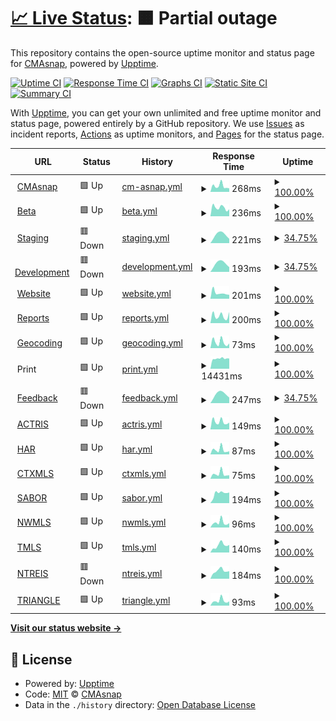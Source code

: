 # [📈 Live Status](https://status.cmasnap.com): <!--live status--> **🟧 Partial outage**

This repository contains the open-source uptime monitor and status page for [CMAsnap](https://cmasnap.com), powered by [Upptime](https://github.com/upptime/upptime).

[![Uptime CI](https://github.com/CMAsnap/status/workflows/Uptime%20CI/badge.svg)](https://github.com/CMAsnap/status/actions?query=workflow%3A%22Uptime+CI%22)
[![Response Time CI](https://github.com/CMAsnap/status/workflows/Response%20Time%20CI/badge.svg)](https://github.com/CMAsnap/status/actions?query=workflow%3A%22Response+Time+CI%22)
[![Graphs CI](https://github.com/CMAsnap/status/workflows/Graphs%20CI/badge.svg)](https://github.com/CMAsnap/status/actions?query=workflow%3A%22Graphs+CI%22)
[![Static Site CI](https://github.com/CMAsnap/status/workflows/Static%20Site%20CI/badge.svg)](https://github.com/CMAsnap/status/actions?query=workflow%3A%22Static+Site+CI%22)
[![Summary CI](https://github.com/CMAsnap/status/workflows/Summary%20CI/badge.svg)](https://github.com/CMAsnap/status/actions?query=workflow%3A%22Summary+CI%22)

With [Upptime](https://upptime.js.org), you can get your own unlimited and free uptime monitor and status page, powered entirely by a GitHub repository. We use [Issues](https://github.com/CMAsnap/status/issues) as incident reports, [Actions](https://github.com/CMAsnap/status/actions) as uptime monitors, and [Pages](https://status.cmasnap.com) for the status page.

<!--start: status pages-->
<!-- This summary is generated by Upptime (https://github.com/upptime/upptime) -->
<!-- Do not edit this manually, your changes will be overwritten -->
<!-- prettier-ignore -->
| URL | Status | History | Response Time | Uptime |
| --- | ------ | ------- | ------------- | ------ |
| <img alt="" src="https://app.cmasnap.com/static/media/favicon/apple-icon-180.png" height="13"> [CMAsnap](https://app.cmasnap.com/api/ping/) | 🟩 Up | [cm-asnap.yml](https://github.com/CMAsnap/status/commits/HEAD/history/cm-asnap.yml) | <details><summary><img alt="Response time graph" src="./graphs/cm-asnap/response-time-week.png" height="20"> 268ms</summary><br><a href="https://status.cmasnap.com/history/cm-asnap"><img alt="Response time 210" src="https://img.shields.io/endpoint?url=https%3A%2F%2Fraw.githubusercontent.com%2FCMAsnap%2Fstatus%2FHEAD%2Fapi%2Fcm-asnap%2Fresponse-time.json"></a><br><a href="https://status.cmasnap.com/history/cm-asnap"><img alt="24-hour response time 164" src="https://img.shields.io/endpoint?url=https%3A%2F%2Fraw.githubusercontent.com%2FCMAsnap%2Fstatus%2FHEAD%2Fapi%2Fcm-asnap%2Fresponse-time-day.json"></a><br><a href="https://status.cmasnap.com/history/cm-asnap"><img alt="7-day response time 268" src="https://img.shields.io/endpoint?url=https%3A%2F%2Fraw.githubusercontent.com%2FCMAsnap%2Fstatus%2FHEAD%2Fapi%2Fcm-asnap%2Fresponse-time-week.json"></a><br><a href="https://status.cmasnap.com/history/cm-asnap"><img alt="30-day response time 209" src="https://img.shields.io/endpoint?url=https%3A%2F%2Fraw.githubusercontent.com%2FCMAsnap%2Fstatus%2FHEAD%2Fapi%2Fcm-asnap%2Fresponse-time-month.json"></a><br><a href="https://status.cmasnap.com/history/cm-asnap"><img alt="1-year response time 215" src="https://img.shields.io/endpoint?url=https%3A%2F%2Fraw.githubusercontent.com%2FCMAsnap%2Fstatus%2FHEAD%2Fapi%2Fcm-asnap%2Fresponse-time-year.json"></a></details> | <details><summary><a href="https://status.cmasnap.com/history/cm-asnap">100.00%</a></summary><a href="https://status.cmasnap.com/history/cm-asnap"><img alt="All-time uptime 100.00%" src="https://img.shields.io/endpoint?url=https%3A%2F%2Fraw.githubusercontent.com%2FCMAsnap%2Fstatus%2FHEAD%2Fapi%2Fcm-asnap%2Fuptime.json"></a><br><a href="https://status.cmasnap.com/history/cm-asnap"><img alt="24-hour uptime 100.00%" src="https://img.shields.io/endpoint?url=https%3A%2F%2Fraw.githubusercontent.com%2FCMAsnap%2Fstatus%2FHEAD%2Fapi%2Fcm-asnap%2Fuptime-day.json"></a><br><a href="https://status.cmasnap.com/history/cm-asnap"><img alt="7-day uptime 100.00%" src="https://img.shields.io/endpoint?url=https%3A%2F%2Fraw.githubusercontent.com%2FCMAsnap%2Fstatus%2FHEAD%2Fapi%2Fcm-asnap%2Fuptime-week.json"></a><br><a href="https://status.cmasnap.com/history/cm-asnap"><img alt="30-day uptime 100.00%" src="https://img.shields.io/endpoint?url=https%3A%2F%2Fraw.githubusercontent.com%2FCMAsnap%2Fstatus%2FHEAD%2Fapi%2Fcm-asnap%2Fuptime-month.json"></a><br><a href="https://status.cmasnap.com/history/cm-asnap"><img alt="1-year uptime 100.00%" src="https://img.shields.io/endpoint?url=https%3A%2F%2Fraw.githubusercontent.com%2FCMAsnap%2Fstatus%2FHEAD%2Fapi%2Fcm-asnap%2Fuptime-year.json"></a></details>
| <img alt="" src="https://beta.cmasnap.com/static/media/favicon/apple-icon-180.png" height="13"> [Beta](https://beta.cmasnap.com/api/ping/) | 🟩 Up | [beta.yml](https://github.com/CMAsnap/status/commits/HEAD/history/beta.yml) | <details><summary><img alt="Response time graph" src="./graphs/beta/response-time-week.png" height="20"> 236ms</summary><br><a href="https://status.cmasnap.com/history/beta"><img alt="Response time 171" src="https://img.shields.io/endpoint?url=https%3A%2F%2Fraw.githubusercontent.com%2FCMAsnap%2Fstatus%2FHEAD%2Fapi%2Fbeta%2Fresponse-time.json"></a><br><a href="https://status.cmasnap.com/history/beta"><img alt="24-hour response time 192" src="https://img.shields.io/endpoint?url=https%3A%2F%2Fraw.githubusercontent.com%2FCMAsnap%2Fstatus%2FHEAD%2Fapi%2Fbeta%2Fresponse-time-day.json"></a><br><a href="https://status.cmasnap.com/history/beta"><img alt="7-day response time 236" src="https://img.shields.io/endpoint?url=https%3A%2F%2Fraw.githubusercontent.com%2FCMAsnap%2Fstatus%2FHEAD%2Fapi%2Fbeta%2Fresponse-time-week.json"></a><br><a href="https://status.cmasnap.com/history/beta"><img alt="30-day response time 206" src="https://img.shields.io/endpoint?url=https%3A%2F%2Fraw.githubusercontent.com%2FCMAsnap%2Fstatus%2FHEAD%2Fapi%2Fbeta%2Fresponse-time-month.json"></a><br><a href="https://status.cmasnap.com/history/beta"><img alt="1-year response time 175" src="https://img.shields.io/endpoint?url=https%3A%2F%2Fraw.githubusercontent.com%2FCMAsnap%2Fstatus%2FHEAD%2Fapi%2Fbeta%2Fresponse-time-year.json"></a></details> | <details><summary><a href="https://status.cmasnap.com/history/beta">100.00%</a></summary><a href="https://status.cmasnap.com/history/beta"><img alt="All-time uptime 100.00%" src="https://img.shields.io/endpoint?url=https%3A%2F%2Fraw.githubusercontent.com%2FCMAsnap%2Fstatus%2FHEAD%2Fapi%2Fbeta%2Fuptime.json"></a><br><a href="https://status.cmasnap.com/history/beta"><img alt="24-hour uptime 100.00%" src="https://img.shields.io/endpoint?url=https%3A%2F%2Fraw.githubusercontent.com%2FCMAsnap%2Fstatus%2FHEAD%2Fapi%2Fbeta%2Fuptime-day.json"></a><br><a href="https://status.cmasnap.com/history/beta"><img alt="7-day uptime 100.00%" src="https://img.shields.io/endpoint?url=https%3A%2F%2Fraw.githubusercontent.com%2FCMAsnap%2Fstatus%2FHEAD%2Fapi%2Fbeta%2Fuptime-week.json"></a><br><a href="https://status.cmasnap.com/history/beta"><img alt="30-day uptime 99.96%" src="https://img.shields.io/endpoint?url=https%3A%2F%2Fraw.githubusercontent.com%2FCMAsnap%2Fstatus%2FHEAD%2Fapi%2Fbeta%2Fuptime-month.json"></a><br><a href="https://status.cmasnap.com/history/beta"><img alt="1-year uptime 100.00%" src="https://img.shields.io/endpoint?url=https%3A%2F%2Fraw.githubusercontent.com%2FCMAsnap%2Fstatus%2FHEAD%2Fapi%2Fbeta%2Fuptime-year.json"></a></details>
| <img alt="" src="https://staging.cmasnap.com/static/media/favicon/apple-icon-180.png" height="13"> [Staging](https://staging.cmasnap.com/api/ping/) | 🟥 Down | [staging.yml](https://github.com/CMAsnap/status/commits/HEAD/history/staging.yml) | <details><summary><img alt="Response time graph" src="./graphs/staging/response-time-week.png" height="20"> 221ms</summary><br><a href="https://status.cmasnap.com/history/staging"><img alt="Response time 174" src="https://img.shields.io/endpoint?url=https%3A%2F%2Fraw.githubusercontent.com%2FCMAsnap%2Fstatus%2FHEAD%2Fapi%2Fstaging%2Fresponse-time.json"></a><br><a href="https://status.cmasnap.com/history/staging"><img alt="24-hour response time 0" src="https://img.shields.io/endpoint?url=https%3A%2F%2Fraw.githubusercontent.com%2FCMAsnap%2Fstatus%2FHEAD%2Fapi%2Fstaging%2Fresponse-time-day.json"></a><br><a href="https://status.cmasnap.com/history/staging"><img alt="7-day response time 221" src="https://img.shields.io/endpoint?url=https%3A%2F%2Fraw.githubusercontent.com%2FCMAsnap%2Fstatus%2FHEAD%2Fapi%2Fstaging%2Fresponse-time-week.json"></a><br><a href="https://status.cmasnap.com/history/staging"><img alt="30-day response time 188" src="https://img.shields.io/endpoint?url=https%3A%2F%2Fraw.githubusercontent.com%2FCMAsnap%2Fstatus%2FHEAD%2Fapi%2Fstaging%2Fresponse-time-month.json"></a><br><a href="https://status.cmasnap.com/history/staging"><img alt="1-year response time 182" src="https://img.shields.io/endpoint?url=https%3A%2F%2Fraw.githubusercontent.com%2FCMAsnap%2Fstatus%2FHEAD%2Fapi%2Fstaging%2Fresponse-time-year.json"></a></details> | <details><summary><a href="https://status.cmasnap.com/history/staging">34.75%</a></summary><a href="https://status.cmasnap.com/history/staging"><img alt="All-time uptime 99.52%" src="https://img.shields.io/endpoint?url=https%3A%2F%2Fraw.githubusercontent.com%2FCMAsnap%2Fstatus%2FHEAD%2Fapi%2Fstaging%2Fuptime.json"></a><br><a href="https://status.cmasnap.com/history/staging"><img alt="24-hour uptime 0.00%" src="https://img.shields.io/endpoint?url=https%3A%2F%2Fraw.githubusercontent.com%2FCMAsnap%2Fstatus%2FHEAD%2Fapi%2Fstaging%2Fuptime-day.json"></a><br><a href="https://status.cmasnap.com/history/staging"><img alt="7-day uptime 34.75%" src="https://img.shields.io/endpoint?url=https%3A%2F%2Fraw.githubusercontent.com%2FCMAsnap%2Fstatus%2FHEAD%2Fapi%2Fstaging%2Fuptime-week.json"></a><br><a href="https://status.cmasnap.com/history/staging"><img alt="30-day uptime 84.98%" src="https://img.shields.io/endpoint?url=https%3A%2F%2Fraw.githubusercontent.com%2FCMAsnap%2Fstatus%2FHEAD%2Fapi%2Fstaging%2Fuptime-month.json"></a><br><a href="https://status.cmasnap.com/history/staging"><img alt="1-year uptime 98.75%" src="https://img.shields.io/endpoint?url=https%3A%2F%2Fraw.githubusercontent.com%2FCMAsnap%2Fstatus%2FHEAD%2Fapi%2Fstaging%2Fuptime-year.json"></a></details>
| <img alt="" src="https://development.cmasnap.com/static/media/favicon/apple-icon-180.png" height="13"> [Development](https://development.cmasnap.com/api/ping/) | 🟥 Down | [development.yml](https://github.com/CMAsnap/status/commits/HEAD/history/development.yml) | <details><summary><img alt="Response time graph" src="./graphs/development/response-time-week.png" height="20"> 193ms</summary><br><a href="https://status.cmasnap.com/history/development"><img alt="Response time 170" src="https://img.shields.io/endpoint?url=https%3A%2F%2Fraw.githubusercontent.com%2FCMAsnap%2Fstatus%2FHEAD%2Fapi%2Fdevelopment%2Fresponse-time.json"></a><br><a href="https://status.cmasnap.com/history/development"><img alt="24-hour response time 0" src="https://img.shields.io/endpoint?url=https%3A%2F%2Fraw.githubusercontent.com%2FCMAsnap%2Fstatus%2FHEAD%2Fapi%2Fdevelopment%2Fresponse-time-day.json"></a><br><a href="https://status.cmasnap.com/history/development"><img alt="7-day response time 193" src="https://img.shields.io/endpoint?url=https%3A%2F%2Fraw.githubusercontent.com%2FCMAsnap%2Fstatus%2FHEAD%2Fapi%2Fdevelopment%2Fresponse-time-week.json"></a><br><a href="https://status.cmasnap.com/history/development"><img alt="30-day response time 170" src="https://img.shields.io/endpoint?url=https%3A%2F%2Fraw.githubusercontent.com%2FCMAsnap%2Fstatus%2FHEAD%2Fapi%2Fdevelopment%2Fresponse-time-month.json"></a><br><a href="https://status.cmasnap.com/history/development"><img alt="1-year response time 179" src="https://img.shields.io/endpoint?url=https%3A%2F%2Fraw.githubusercontent.com%2FCMAsnap%2Fstatus%2FHEAD%2Fapi%2Fdevelopment%2Fresponse-time-year.json"></a></details> | <details><summary><a href="https://status.cmasnap.com/history/development">34.75%</a></summary><a href="https://status.cmasnap.com/history/development"><img alt="All-time uptime 99.52%" src="https://img.shields.io/endpoint?url=https%3A%2F%2Fraw.githubusercontent.com%2FCMAsnap%2Fstatus%2FHEAD%2Fapi%2Fdevelopment%2Fuptime.json"></a><br><a href="https://status.cmasnap.com/history/development"><img alt="24-hour uptime 0.00%" src="https://img.shields.io/endpoint?url=https%3A%2F%2Fraw.githubusercontent.com%2FCMAsnap%2Fstatus%2FHEAD%2Fapi%2Fdevelopment%2Fuptime-day.json"></a><br><a href="https://status.cmasnap.com/history/development"><img alt="7-day uptime 34.75%" src="https://img.shields.io/endpoint?url=https%3A%2F%2Fraw.githubusercontent.com%2FCMAsnap%2Fstatus%2FHEAD%2Fapi%2Fdevelopment%2Fuptime-week.json"></a><br><a href="https://status.cmasnap.com/history/development"><img alt="30-day uptime 84.98%" src="https://img.shields.io/endpoint?url=https%3A%2F%2Fraw.githubusercontent.com%2FCMAsnap%2Fstatus%2FHEAD%2Fapi%2Fdevelopment%2Fuptime-month.json"></a><br><a href="https://status.cmasnap.com/history/development"><img alt="1-year uptime 98.75%" src="https://img.shields.io/endpoint?url=https%3A%2F%2Fraw.githubusercontent.com%2FCMAsnap%2Fstatus%2FHEAD%2Fapi%2Fdevelopment%2Fuptime-year.json"></a></details>
| <img alt="" src="https://7732712.fs1.hubspotusercontent-na1.net/hubfs/7732712/apple-icon-180.png" height="13"> [Website](https://cmasnap.com/) | 🟩 Up | [website.yml](https://github.com/CMAsnap/status/commits/HEAD/history/website.yml) | <details><summary><img alt="Response time graph" src="./graphs/website/response-time-week.png" height="20"> 201ms</summary><br><a href="https://status.cmasnap.com/history/website"><img alt="Response time 231" src="https://img.shields.io/endpoint?url=https%3A%2F%2Fraw.githubusercontent.com%2FCMAsnap%2Fstatus%2FHEAD%2Fapi%2Fwebsite%2Fresponse-time.json"></a><br><a href="https://status.cmasnap.com/history/website"><img alt="24-hour response time 138" src="https://img.shields.io/endpoint?url=https%3A%2F%2Fraw.githubusercontent.com%2FCMAsnap%2Fstatus%2FHEAD%2Fapi%2Fwebsite%2Fresponse-time-day.json"></a><br><a href="https://status.cmasnap.com/history/website"><img alt="7-day response time 201" src="https://img.shields.io/endpoint?url=https%3A%2F%2Fraw.githubusercontent.com%2FCMAsnap%2Fstatus%2FHEAD%2Fapi%2Fwebsite%2Fresponse-time-week.json"></a><br><a href="https://status.cmasnap.com/history/website"><img alt="30-day response time 214" src="https://img.shields.io/endpoint?url=https%3A%2F%2Fraw.githubusercontent.com%2FCMAsnap%2Fstatus%2FHEAD%2Fapi%2Fwebsite%2Fresponse-time-month.json"></a><br><a href="https://status.cmasnap.com/history/website"><img alt="1-year response time 239" src="https://img.shields.io/endpoint?url=https%3A%2F%2Fraw.githubusercontent.com%2FCMAsnap%2Fstatus%2FHEAD%2Fapi%2Fwebsite%2Fresponse-time-year.json"></a></details> | <details><summary><a href="https://status.cmasnap.com/history/website">100.00%</a></summary><a href="https://status.cmasnap.com/history/website"><img alt="All-time uptime 100.00%" src="https://img.shields.io/endpoint?url=https%3A%2F%2Fraw.githubusercontent.com%2FCMAsnap%2Fstatus%2FHEAD%2Fapi%2Fwebsite%2Fuptime.json"></a><br><a href="https://status.cmasnap.com/history/website"><img alt="24-hour uptime 100.00%" src="https://img.shields.io/endpoint?url=https%3A%2F%2Fraw.githubusercontent.com%2FCMAsnap%2Fstatus%2FHEAD%2Fapi%2Fwebsite%2Fuptime-day.json"></a><br><a href="https://status.cmasnap.com/history/website"><img alt="7-day uptime 100.00%" src="https://img.shields.io/endpoint?url=https%3A%2F%2Fraw.githubusercontent.com%2FCMAsnap%2Fstatus%2FHEAD%2Fapi%2Fwebsite%2Fuptime-week.json"></a><br><a href="https://status.cmasnap.com/history/website"><img alt="30-day uptime 100.00%" src="https://img.shields.io/endpoint?url=https%3A%2F%2Fraw.githubusercontent.com%2FCMAsnap%2Fstatus%2FHEAD%2Fapi%2Fwebsite%2Fuptime-month.json"></a><br><a href="https://status.cmasnap.com/history/website"><img alt="1-year uptime 100.00%" src="https://img.shields.io/endpoint?url=https%3A%2F%2Fraw.githubusercontent.com%2FCMAsnap%2Fstatus%2FHEAD%2Fapi%2Fwebsite%2Fuptime-year.json"></a></details>
| <img alt="" src="https://reports.cmasnap.com/app/assets/img/favicon.ico" height="13"> [Reports](https://reports.cmasnap.com/api/health) | 🟩 Up | [reports.yml](https://github.com/CMAsnap/status/commits/HEAD/history/reports.yml) | <details><summary><img alt="Response time graph" src="./graphs/reports/response-time-week.png" height="20"> 200ms</summary><br><a href="https://status.cmasnap.com/history/reports"><img alt="Response time 168" src="https://img.shields.io/endpoint?url=https%3A%2F%2Fraw.githubusercontent.com%2FCMAsnap%2Fstatus%2FHEAD%2Fapi%2Freports%2Fresponse-time.json"></a><br><a href="https://status.cmasnap.com/history/reports"><img alt="24-hour response time 304" src="https://img.shields.io/endpoint?url=https%3A%2F%2Fraw.githubusercontent.com%2FCMAsnap%2Fstatus%2FHEAD%2Fapi%2Freports%2Fresponse-time-day.json"></a><br><a href="https://status.cmasnap.com/history/reports"><img alt="7-day response time 200" src="https://img.shields.io/endpoint?url=https%3A%2F%2Fraw.githubusercontent.com%2FCMAsnap%2Fstatus%2FHEAD%2Fapi%2Freports%2Fresponse-time-week.json"></a><br><a href="https://status.cmasnap.com/history/reports"><img alt="30-day response time 183" src="https://img.shields.io/endpoint?url=https%3A%2F%2Fraw.githubusercontent.com%2FCMAsnap%2Fstatus%2FHEAD%2Fapi%2Freports%2Fresponse-time-month.json"></a><br><a href="https://status.cmasnap.com/history/reports"><img alt="1-year response time 177" src="https://img.shields.io/endpoint?url=https%3A%2F%2Fraw.githubusercontent.com%2FCMAsnap%2Fstatus%2FHEAD%2Fapi%2Freports%2Fresponse-time-year.json"></a></details> | <details><summary><a href="https://status.cmasnap.com/history/reports">100.00%</a></summary><a href="https://status.cmasnap.com/history/reports"><img alt="All-time uptime 100.00%" src="https://img.shields.io/endpoint?url=https%3A%2F%2Fraw.githubusercontent.com%2FCMAsnap%2Fstatus%2FHEAD%2Fapi%2Freports%2Fuptime.json"></a><br><a href="https://status.cmasnap.com/history/reports"><img alt="24-hour uptime 100.00%" src="https://img.shields.io/endpoint?url=https%3A%2F%2Fraw.githubusercontent.com%2FCMAsnap%2Fstatus%2FHEAD%2Fapi%2Freports%2Fuptime-day.json"></a><br><a href="https://status.cmasnap.com/history/reports"><img alt="7-day uptime 100.00%" src="https://img.shields.io/endpoint?url=https%3A%2F%2Fraw.githubusercontent.com%2FCMAsnap%2Fstatus%2FHEAD%2Fapi%2Freports%2Fuptime-week.json"></a><br><a href="https://status.cmasnap.com/history/reports"><img alt="30-day uptime 100.00%" src="https://img.shields.io/endpoint?url=https%3A%2F%2Fraw.githubusercontent.com%2FCMAsnap%2Fstatus%2FHEAD%2Fapi%2Freports%2Fuptime-month.json"></a><br><a href="https://status.cmasnap.com/history/reports"><img alt="1-year uptime 100.00%" src="https://img.shields.io/endpoint?url=https%3A%2F%2Fraw.githubusercontent.com%2FCMAsnap%2Fstatus%2FHEAD%2Fapi%2Freports%2Fuptime-year.json"></a></details>
| <img alt="" src="https://www.pelias.io/img/favicon.ico" height="13"> [Geocoding](http://159.223.144.242:4000/status) | 🟩 Up | [geocoding.yml](https://github.com/CMAsnap/status/commits/HEAD/history/geocoding.yml) | <details><summary><img alt="Response time graph" src="./graphs/geocoding/response-time-week.png" height="20"> 73ms</summary><br><a href="https://status.cmasnap.com/history/geocoding"><img alt="Response time 72" src="https://img.shields.io/endpoint?url=https%3A%2F%2Fraw.githubusercontent.com%2FCMAsnap%2Fstatus%2FHEAD%2Fapi%2Fgeocoding%2Fresponse-time.json"></a><br><a href="https://status.cmasnap.com/history/geocoding"><img alt="24-hour response time 58" src="https://img.shields.io/endpoint?url=https%3A%2F%2Fraw.githubusercontent.com%2FCMAsnap%2Fstatus%2FHEAD%2Fapi%2Fgeocoding%2Fresponse-time-day.json"></a><br><a href="https://status.cmasnap.com/history/geocoding"><img alt="7-day response time 73" src="https://img.shields.io/endpoint?url=https%3A%2F%2Fraw.githubusercontent.com%2FCMAsnap%2Fstatus%2FHEAD%2Fapi%2Fgeocoding%2Fresponse-time-week.json"></a><br><a href="https://status.cmasnap.com/history/geocoding"><img alt="30-day response time 76" src="https://img.shields.io/endpoint?url=https%3A%2F%2Fraw.githubusercontent.com%2FCMAsnap%2Fstatus%2FHEAD%2Fapi%2Fgeocoding%2Fresponse-time-month.json"></a><br><a href="https://status.cmasnap.com/history/geocoding"><img alt="1-year response time 74" src="https://img.shields.io/endpoint?url=https%3A%2F%2Fraw.githubusercontent.com%2FCMAsnap%2Fstatus%2FHEAD%2Fapi%2Fgeocoding%2Fresponse-time-year.json"></a></details> | <details><summary><a href="https://status.cmasnap.com/history/geocoding">100.00%</a></summary><a href="https://status.cmasnap.com/history/geocoding"><img alt="All-time uptime 100.00%" src="https://img.shields.io/endpoint?url=https%3A%2F%2Fraw.githubusercontent.com%2FCMAsnap%2Fstatus%2FHEAD%2Fapi%2Fgeocoding%2Fuptime.json"></a><br><a href="https://status.cmasnap.com/history/geocoding"><img alt="24-hour uptime 100.00%" src="https://img.shields.io/endpoint?url=https%3A%2F%2Fraw.githubusercontent.com%2FCMAsnap%2Fstatus%2FHEAD%2Fapi%2Fgeocoding%2Fuptime-day.json"></a><br><a href="https://status.cmasnap.com/history/geocoding"><img alt="7-day uptime 100.00%" src="https://img.shields.io/endpoint?url=https%3A%2F%2Fraw.githubusercontent.com%2FCMAsnap%2Fstatus%2FHEAD%2Fapi%2Fgeocoding%2Fuptime-week.json"></a><br><a href="https://status.cmasnap.com/history/geocoding"><img alt="30-day uptime 100.00%" src="https://img.shields.io/endpoint?url=https%3A%2F%2Fraw.githubusercontent.com%2FCMAsnap%2Fstatus%2FHEAD%2Fapi%2Fgeocoding%2Fuptime-month.json"></a><br><a href="https://status.cmasnap.com/history/geocoding"><img alt="1-year uptime 100.00%" src="https://img.shields.io/endpoint?url=https%3A%2F%2Fraw.githubusercontent.com%2FCMAsnap%2Fstatus%2FHEAD%2Fapi%2Fgeocoding%2Fuptime-year.json"></a></details>
| <img alt="" src="https://icons.duckduckgo.com/ip3/print.cmasnap.com.ico" height="13"> Print | 🟩 Up | [print.yml](https://github.com/CMAsnap/status/commits/HEAD/history/print.yml) | <details><summary><img alt="Response time graph" src="./graphs/print/response-time-week.png" height="20"> 14431ms</summary><br><a href="https://status.cmasnap.com/history/print"><img alt="Response time 6607" src="https://img.shields.io/endpoint?url=https%3A%2F%2Fraw.githubusercontent.com%2FCMAsnap%2Fstatus%2FHEAD%2Fapi%2Fprint%2Fresponse-time.json"></a><br><a href="https://status.cmasnap.com/history/print"><img alt="24-hour response time 14512" src="https://img.shields.io/endpoint?url=https%3A%2F%2Fraw.githubusercontent.com%2FCMAsnap%2Fstatus%2FHEAD%2Fapi%2Fprint%2Fresponse-time-day.json"></a><br><a href="https://status.cmasnap.com/history/print"><img alt="7-day response time 14431" src="https://img.shields.io/endpoint?url=https%3A%2F%2Fraw.githubusercontent.com%2FCMAsnap%2Fstatus%2FHEAD%2Fapi%2Fprint%2Fresponse-time-week.json"></a><br><a href="https://status.cmasnap.com/history/print"><img alt="30-day response time 10744" src="https://img.shields.io/endpoint?url=https%3A%2F%2Fraw.githubusercontent.com%2FCMAsnap%2Fstatus%2FHEAD%2Fapi%2Fprint%2Fresponse-time-month.json"></a><br><a href="https://status.cmasnap.com/history/print"><img alt="1-year response time 6821" src="https://img.shields.io/endpoint?url=https%3A%2F%2Fraw.githubusercontent.com%2FCMAsnap%2Fstatus%2FHEAD%2Fapi%2Fprint%2Fresponse-time-year.json"></a></details> | <details><summary><a href="https://status.cmasnap.com/history/print">100.00%</a></summary><a href="https://status.cmasnap.com/history/print"><img alt="All-time uptime 100.00%" src="https://img.shields.io/endpoint?url=https%3A%2F%2Fraw.githubusercontent.com%2FCMAsnap%2Fstatus%2FHEAD%2Fapi%2Fprint%2Fuptime.json"></a><br><a href="https://status.cmasnap.com/history/print"><img alt="24-hour uptime 100.00%" src="https://img.shields.io/endpoint?url=https%3A%2F%2Fraw.githubusercontent.com%2FCMAsnap%2Fstatus%2FHEAD%2Fapi%2Fprint%2Fuptime-day.json"></a><br><a href="https://status.cmasnap.com/history/print"><img alt="7-day uptime 100.00%" src="https://img.shields.io/endpoint?url=https%3A%2F%2Fraw.githubusercontent.com%2FCMAsnap%2Fstatus%2FHEAD%2Fapi%2Fprint%2Fuptime-week.json"></a><br><a href="https://status.cmasnap.com/history/print"><img alt="30-day uptime 100.00%" src="https://img.shields.io/endpoint?url=https%3A%2F%2Fraw.githubusercontent.com%2FCMAsnap%2Fstatus%2FHEAD%2Fapi%2Fprint%2Fuptime-month.json"></a><br><a href="https://status.cmasnap.com/history/print"><img alt="1-year uptime 100.00%" src="https://img.shields.io/endpoint?url=https%3A%2F%2Fraw.githubusercontent.com%2FCMAsnap%2Fstatus%2FHEAD%2Fapi%2Fprint%2Fuptime-year.json"></a></details>
| <img alt="" src="https://feedback.cmasnap.com/static/images/logos/RWimAUckjywYVHidKhZd7TJZInfPjstsp6BFFVgfN5K1tJYzPuNsoGxjCq56DOSC-firstframe.jpeg?size=100" height="13"> [Feedback](https://feedback.cmasnap.com/_health/) | 🟥 Down | [feedback.yml](https://github.com/CMAsnap/status/commits/HEAD/history/feedback.yml) | <details><summary><img alt="Response time graph" src="./graphs/feedback/response-time-week.png" height="20"> 247ms</summary><br><a href="https://status.cmasnap.com/history/feedback"><img alt="Response time 184" src="https://img.shields.io/endpoint?url=https%3A%2F%2Fraw.githubusercontent.com%2FCMAsnap%2Fstatus%2FHEAD%2Fapi%2Ffeedback%2Fresponse-time.json"></a><br><a href="https://status.cmasnap.com/history/feedback"><img alt="24-hour response time 0" src="https://img.shields.io/endpoint?url=https%3A%2F%2Fraw.githubusercontent.com%2FCMAsnap%2Fstatus%2FHEAD%2Fapi%2Ffeedback%2Fresponse-time-day.json"></a><br><a href="https://status.cmasnap.com/history/feedback"><img alt="7-day response time 247" src="https://img.shields.io/endpoint?url=https%3A%2F%2Fraw.githubusercontent.com%2FCMAsnap%2Fstatus%2FHEAD%2Fapi%2Ffeedback%2Fresponse-time-week.json"></a><br><a href="https://status.cmasnap.com/history/feedback"><img alt="30-day response time 217" src="https://img.shields.io/endpoint?url=https%3A%2F%2Fraw.githubusercontent.com%2FCMAsnap%2Fstatus%2FHEAD%2Fapi%2Ffeedback%2Fresponse-time-month.json"></a><br><a href="https://status.cmasnap.com/history/feedback"><img alt="1-year response time 189" src="https://img.shields.io/endpoint?url=https%3A%2F%2Fraw.githubusercontent.com%2FCMAsnap%2Fstatus%2FHEAD%2Fapi%2Ffeedback%2Fresponse-time-year.json"></a></details> | <details><summary><a href="https://status.cmasnap.com/history/feedback">34.75%</a></summary><a href="https://status.cmasnap.com/history/feedback"><img alt="All-time uptime 99.45%" src="https://img.shields.io/endpoint?url=https%3A%2F%2Fraw.githubusercontent.com%2FCMAsnap%2Fstatus%2FHEAD%2Fapi%2Ffeedback%2Fuptime.json"></a><br><a href="https://status.cmasnap.com/history/feedback"><img alt="24-hour uptime 0.00%" src="https://img.shields.io/endpoint?url=https%3A%2F%2Fraw.githubusercontent.com%2FCMAsnap%2Fstatus%2FHEAD%2Fapi%2Ffeedback%2Fuptime-day.json"></a><br><a href="https://status.cmasnap.com/history/feedback"><img alt="7-day uptime 34.75%" src="https://img.shields.io/endpoint?url=https%3A%2F%2Fraw.githubusercontent.com%2FCMAsnap%2Fstatus%2FHEAD%2Fapi%2Ffeedback%2Fuptime-week.json"></a><br><a href="https://status.cmasnap.com/history/feedback"><img alt="30-day uptime 84.98%" src="https://img.shields.io/endpoint?url=https%3A%2F%2Fraw.githubusercontent.com%2FCMAsnap%2Fstatus%2FHEAD%2Fapi%2Ffeedback%2Fuptime-month.json"></a><br><a href="https://status.cmasnap.com/history/feedback"><img alt="1-year uptime 98.75%" src="https://img.shields.io/endpoint?url=https%3A%2F%2Fraw.githubusercontent.com%2FCMAsnap%2Fstatus%2FHEAD%2Fapi%2Ffeedback%2Fuptime-year.json"></a></details>
| <img alt="" src="https://icons.duckduckgo.com/ip3/app.cmasnap.com.ico" height="13"> [ACTRIS](https://app.cmasnap.com/api/listings?datasetId=actris) | 🟩 Up | [actris.yml](https://github.com/CMAsnap/status/commits/HEAD/history/actris.yml) | <details><summary><img alt="Response time graph" src="./graphs/actris/response-time-week.png" height="20"> 149ms</summary><br><a href="https://status.cmasnap.com/history/actris"><img alt="Response time 141" src="https://img.shields.io/endpoint?url=https%3A%2F%2Fraw.githubusercontent.com%2FCMAsnap%2Fstatus%2FHEAD%2Fapi%2Factris%2Fresponse-time.json"></a><br><a href="https://status.cmasnap.com/history/actris"><img alt="24-hour response time 133" src="https://img.shields.io/endpoint?url=https%3A%2F%2Fraw.githubusercontent.com%2FCMAsnap%2Fstatus%2FHEAD%2Fapi%2Factris%2Fresponse-time-day.json"></a><br><a href="https://status.cmasnap.com/history/actris"><img alt="7-day response time 149" src="https://img.shields.io/endpoint?url=https%3A%2F%2Fraw.githubusercontent.com%2FCMAsnap%2Fstatus%2FHEAD%2Fapi%2Factris%2Fresponse-time-week.json"></a><br><a href="https://status.cmasnap.com/history/actris"><img alt="30-day response time 160" src="https://img.shields.io/endpoint?url=https%3A%2F%2Fraw.githubusercontent.com%2FCMAsnap%2Fstatus%2FHEAD%2Fapi%2Factris%2Fresponse-time-month.json"></a><br><a href="https://status.cmasnap.com/history/actris"><img alt="1-year response time 149" src="https://img.shields.io/endpoint?url=https%3A%2F%2Fraw.githubusercontent.com%2FCMAsnap%2Fstatus%2FHEAD%2Fapi%2Factris%2Fresponse-time-year.json"></a></details> | <details><summary><a href="https://status.cmasnap.com/history/actris">100.00%</a></summary><a href="https://status.cmasnap.com/history/actris"><img alt="All-time uptime 99.38%" src="https://img.shields.io/endpoint?url=https%3A%2F%2Fraw.githubusercontent.com%2FCMAsnap%2Fstatus%2FHEAD%2Fapi%2Factris%2Fuptime.json"></a><br><a href="https://status.cmasnap.com/history/actris"><img alt="24-hour uptime 100.00%" src="https://img.shields.io/endpoint?url=https%3A%2F%2Fraw.githubusercontent.com%2FCMAsnap%2Fstatus%2FHEAD%2Fapi%2Factris%2Fuptime-day.json"></a><br><a href="https://status.cmasnap.com/history/actris"><img alt="7-day uptime 100.00%" src="https://img.shields.io/endpoint?url=https%3A%2F%2Fraw.githubusercontent.com%2FCMAsnap%2Fstatus%2FHEAD%2Fapi%2Factris%2Fuptime-week.json"></a><br><a href="https://status.cmasnap.com/history/actris"><img alt="30-day uptime 100.00%" src="https://img.shields.io/endpoint?url=https%3A%2F%2Fraw.githubusercontent.com%2FCMAsnap%2Fstatus%2FHEAD%2Fapi%2Factris%2Fuptime-month.json"></a><br><a href="https://status.cmasnap.com/history/actris"><img alt="1-year uptime 99.18%" src="https://img.shields.io/endpoint?url=https%3A%2F%2Fraw.githubusercontent.com%2FCMAsnap%2Fstatus%2FHEAD%2Fapi%2Factris%2Fuptime-year.json"></a></details>
| <img alt="" src="https://icons.duckduckgo.com/ip3/app.cmasnap.com.ico" height="13"> [HAR](https://app.cmasnap.com/api/listings?datasetId=har) | 🟩 Up | [har.yml](https://github.com/CMAsnap/status/commits/HEAD/history/har.yml) | <details><summary><img alt="Response time graph" src="./graphs/har/response-time-week.png" height="20"> 87ms</summary><br><a href="https://status.cmasnap.com/history/har"><img alt="Response time 65" src="https://img.shields.io/endpoint?url=https%3A%2F%2Fraw.githubusercontent.com%2FCMAsnap%2Fstatus%2FHEAD%2Fapi%2Fhar%2Fresponse-time.json"></a><br><a href="https://status.cmasnap.com/history/har"><img alt="24-hour response time 59" src="https://img.shields.io/endpoint?url=https%3A%2F%2Fraw.githubusercontent.com%2FCMAsnap%2Fstatus%2FHEAD%2Fapi%2Fhar%2Fresponse-time-day.json"></a><br><a href="https://status.cmasnap.com/history/har"><img alt="7-day response time 87" src="https://img.shields.io/endpoint?url=https%3A%2F%2Fraw.githubusercontent.com%2FCMAsnap%2Fstatus%2FHEAD%2Fapi%2Fhar%2Fresponse-time-week.json"></a><br><a href="https://status.cmasnap.com/history/har"><img alt="30-day response time 61" src="https://img.shields.io/endpoint?url=https%3A%2F%2Fraw.githubusercontent.com%2FCMAsnap%2Fstatus%2FHEAD%2Fapi%2Fhar%2Fresponse-time-month.json"></a><br><a href="https://status.cmasnap.com/history/har"><img alt="1-year response time 73" src="https://img.shields.io/endpoint?url=https%3A%2F%2Fraw.githubusercontent.com%2FCMAsnap%2Fstatus%2FHEAD%2Fapi%2Fhar%2Fresponse-time-year.json"></a></details> | <details><summary><a href="https://status.cmasnap.com/history/har">100.00%</a></summary><a href="https://status.cmasnap.com/history/har"><img alt="All-time uptime 99.39%" src="https://img.shields.io/endpoint?url=https%3A%2F%2Fraw.githubusercontent.com%2FCMAsnap%2Fstatus%2FHEAD%2Fapi%2Fhar%2Fuptime.json"></a><br><a href="https://status.cmasnap.com/history/har"><img alt="24-hour uptime 100.00%" src="https://img.shields.io/endpoint?url=https%3A%2F%2Fraw.githubusercontent.com%2FCMAsnap%2Fstatus%2FHEAD%2Fapi%2Fhar%2Fuptime-day.json"></a><br><a href="https://status.cmasnap.com/history/har"><img alt="7-day uptime 100.00%" src="https://img.shields.io/endpoint?url=https%3A%2F%2Fraw.githubusercontent.com%2FCMAsnap%2Fstatus%2FHEAD%2Fapi%2Fhar%2Fuptime-week.json"></a><br><a href="https://status.cmasnap.com/history/har"><img alt="30-day uptime 100.00%" src="https://img.shields.io/endpoint?url=https%3A%2F%2Fraw.githubusercontent.com%2FCMAsnap%2Fstatus%2FHEAD%2Fapi%2Fhar%2Fuptime-month.json"></a><br><a href="https://status.cmasnap.com/history/har"><img alt="1-year uptime 99.21%" src="https://img.shields.io/endpoint?url=https%3A%2F%2Fraw.githubusercontent.com%2FCMAsnap%2Fstatus%2FHEAD%2Fapi%2Fhar%2Fuptime-year.json"></a></details>
| <img alt="" src="https://icons.duckduckgo.com/ip3/app.cmasnap.com.ico" height="13"> [CTXMLS](https://app.cmasnap.com/api/listings?datasetId=ctxmls) | 🟩 Up | [ctxmls.yml](https://github.com/CMAsnap/status/commits/HEAD/history/ctxmls.yml) | <details><summary><img alt="Response time graph" src="./graphs/ctxmls/response-time-week.png" height="20"> 75ms</summary><br><a href="https://status.cmasnap.com/history/ctxmls"><img alt="Response time 57" src="https://img.shields.io/endpoint?url=https%3A%2F%2Fraw.githubusercontent.com%2FCMAsnap%2Fstatus%2FHEAD%2Fapi%2Fctxmls%2Fresponse-time.json"></a><br><a href="https://status.cmasnap.com/history/ctxmls"><img alt="24-hour response time 54" src="https://img.shields.io/endpoint?url=https%3A%2F%2Fraw.githubusercontent.com%2FCMAsnap%2Fstatus%2FHEAD%2Fapi%2Fctxmls%2Fresponse-time-day.json"></a><br><a href="https://status.cmasnap.com/history/ctxmls"><img alt="7-day response time 75" src="https://img.shields.io/endpoint?url=https%3A%2F%2Fraw.githubusercontent.com%2FCMAsnap%2Fstatus%2FHEAD%2Fapi%2Fctxmls%2Fresponse-time-week.json"></a><br><a href="https://status.cmasnap.com/history/ctxmls"><img alt="30-day response time 52" src="https://img.shields.io/endpoint?url=https%3A%2F%2Fraw.githubusercontent.com%2FCMAsnap%2Fstatus%2FHEAD%2Fapi%2Fctxmls%2Fresponse-time-month.json"></a><br><a href="https://status.cmasnap.com/history/ctxmls"><img alt="1-year response time 63" src="https://img.shields.io/endpoint?url=https%3A%2F%2Fraw.githubusercontent.com%2FCMAsnap%2Fstatus%2FHEAD%2Fapi%2Fctxmls%2Fresponse-time-year.json"></a></details> | <details><summary><a href="https://status.cmasnap.com/history/ctxmls">100.00%</a></summary><a href="https://status.cmasnap.com/history/ctxmls"><img alt="All-time uptime 99.41%" src="https://img.shields.io/endpoint?url=https%3A%2F%2Fraw.githubusercontent.com%2FCMAsnap%2Fstatus%2FHEAD%2Fapi%2Fctxmls%2Fuptime.json"></a><br><a href="https://status.cmasnap.com/history/ctxmls"><img alt="24-hour uptime 100.00%" src="https://img.shields.io/endpoint?url=https%3A%2F%2Fraw.githubusercontent.com%2FCMAsnap%2Fstatus%2FHEAD%2Fapi%2Fctxmls%2Fuptime-day.json"></a><br><a href="https://status.cmasnap.com/history/ctxmls"><img alt="7-day uptime 100.00%" src="https://img.shields.io/endpoint?url=https%3A%2F%2Fraw.githubusercontent.com%2FCMAsnap%2Fstatus%2FHEAD%2Fapi%2Fctxmls%2Fuptime-week.json"></a><br><a href="https://status.cmasnap.com/history/ctxmls"><img alt="30-day uptime 100.00%" src="https://img.shields.io/endpoint?url=https%3A%2F%2Fraw.githubusercontent.com%2FCMAsnap%2Fstatus%2FHEAD%2Fapi%2Fctxmls%2Fuptime-month.json"></a><br><a href="https://status.cmasnap.com/history/ctxmls"><img alt="1-year uptime 99.21%" src="https://img.shields.io/endpoint?url=https%3A%2F%2Fraw.githubusercontent.com%2FCMAsnap%2Fstatus%2FHEAD%2Fapi%2Fctxmls%2Fuptime-year.json"></a></details>
| <img alt="" src="https://icons.duckduckgo.com/ip3/app.cmasnap.com.ico" height="13"> [SABOR](https://app.cmasnap.com/api/listings?datasetId=sabor) | 🟩 Up | [sabor.yml](https://github.com/CMAsnap/status/commits/HEAD/history/sabor.yml) | <details><summary><img alt="Response time graph" src="./graphs/sabor/response-time-week.png" height="20"> 194ms</summary><br><a href="https://status.cmasnap.com/history/sabor"><img alt="Response time 63" src="https://img.shields.io/endpoint?url=https%3A%2F%2Fraw.githubusercontent.com%2FCMAsnap%2Fstatus%2FHEAD%2Fapi%2Fsabor%2Fresponse-time.json"></a><br><a href="https://status.cmasnap.com/history/sabor"><img alt="24-hour response time 208" src="https://img.shields.io/endpoint?url=https%3A%2F%2Fraw.githubusercontent.com%2FCMAsnap%2Fstatus%2FHEAD%2Fapi%2Fsabor%2Fresponse-time-day.json"></a><br><a href="https://status.cmasnap.com/history/sabor"><img alt="7-day response time 194" src="https://img.shields.io/endpoint?url=https%3A%2F%2Fraw.githubusercontent.com%2FCMAsnap%2Fstatus%2FHEAD%2Fapi%2Fsabor%2Fresponse-time-week.json"></a><br><a href="https://status.cmasnap.com/history/sabor"><img alt="30-day response time 79" src="https://img.shields.io/endpoint?url=https%3A%2F%2Fraw.githubusercontent.com%2FCMAsnap%2Fstatus%2FHEAD%2Fapi%2Fsabor%2Fresponse-time-month.json"></a><br><a href="https://status.cmasnap.com/history/sabor"><img alt="1-year response time 71" src="https://img.shields.io/endpoint?url=https%3A%2F%2Fraw.githubusercontent.com%2FCMAsnap%2Fstatus%2FHEAD%2Fapi%2Fsabor%2Fresponse-time-year.json"></a></details> | <details><summary><a href="https://status.cmasnap.com/history/sabor">100.00%</a></summary><a href="https://status.cmasnap.com/history/sabor"><img alt="All-time uptime 97.00%" src="https://img.shields.io/endpoint?url=https%3A%2F%2Fraw.githubusercontent.com%2FCMAsnap%2Fstatus%2FHEAD%2Fapi%2Fsabor%2Fuptime.json"></a><br><a href="https://status.cmasnap.com/history/sabor"><img alt="24-hour uptime 100.00%" src="https://img.shields.io/endpoint?url=https%3A%2F%2Fraw.githubusercontent.com%2FCMAsnap%2Fstatus%2FHEAD%2Fapi%2Fsabor%2Fuptime-day.json"></a><br><a href="https://status.cmasnap.com/history/sabor"><img alt="7-day uptime 100.00%" src="https://img.shields.io/endpoint?url=https%3A%2F%2Fraw.githubusercontent.com%2FCMAsnap%2Fstatus%2FHEAD%2Fapi%2Fsabor%2Fuptime-week.json"></a><br><a href="https://status.cmasnap.com/history/sabor"><img alt="30-day uptime 100.00%" src="https://img.shields.io/endpoint?url=https%3A%2F%2Fraw.githubusercontent.com%2FCMAsnap%2Fstatus%2FHEAD%2Fapi%2Fsabor%2Fuptime-month.json"></a><br><a href="https://status.cmasnap.com/history/sabor"><img alt="1-year uptime 96.11%" src="https://img.shields.io/endpoint?url=https%3A%2F%2Fraw.githubusercontent.com%2FCMAsnap%2Fstatus%2FHEAD%2Fapi%2Fsabor%2Fuptime-year.json"></a></details>
| <img alt="" src="https://icons.duckduckgo.com/ip3/app.cmasnap.com.ico" height="13"> [NWMLS](https://app.cmasnap.com/api/listings?datasetId=nwmls) | 🟩 Up | [nwmls.yml](https://github.com/CMAsnap/status/commits/HEAD/history/nwmls.yml) | <details><summary><img alt="Response time graph" src="./graphs/nwmls/response-time-week.png" height="20"> 96ms</summary><br><a href="https://status.cmasnap.com/history/nwmls"><img alt="Response time 46" src="https://img.shields.io/endpoint?url=https%3A%2F%2Fraw.githubusercontent.com%2FCMAsnap%2Fstatus%2FHEAD%2Fapi%2Fnwmls%2Fresponse-time.json"></a><br><a href="https://status.cmasnap.com/history/nwmls"><img alt="24-hour response time 86" src="https://img.shields.io/endpoint?url=https%3A%2F%2Fraw.githubusercontent.com%2FCMAsnap%2Fstatus%2FHEAD%2Fapi%2Fnwmls%2Fresponse-time-day.json"></a><br><a href="https://status.cmasnap.com/history/nwmls"><img alt="7-day response time 96" src="https://img.shields.io/endpoint?url=https%3A%2F%2Fraw.githubusercontent.com%2FCMAsnap%2Fstatus%2FHEAD%2Fapi%2Fnwmls%2Fresponse-time-week.json"></a><br><a href="https://status.cmasnap.com/history/nwmls"><img alt="30-day response time 56" src="https://img.shields.io/endpoint?url=https%3A%2F%2Fraw.githubusercontent.com%2FCMAsnap%2Fstatus%2FHEAD%2Fapi%2Fnwmls%2Fresponse-time-month.json"></a><br><a href="https://status.cmasnap.com/history/nwmls"><img alt="1-year response time 46" src="https://img.shields.io/endpoint?url=https%3A%2F%2Fraw.githubusercontent.com%2FCMAsnap%2Fstatus%2FHEAD%2Fapi%2Fnwmls%2Fresponse-time-year.json"></a></details> | <details><summary><a href="https://status.cmasnap.com/history/nwmls">100.00%</a></summary><a href="https://status.cmasnap.com/history/nwmls"><img alt="All-time uptime 98.65%" src="https://img.shields.io/endpoint?url=https%3A%2F%2Fraw.githubusercontent.com%2FCMAsnap%2Fstatus%2FHEAD%2Fapi%2Fnwmls%2Fuptime.json"></a><br><a href="https://status.cmasnap.com/history/nwmls"><img alt="24-hour uptime 100.00%" src="https://img.shields.io/endpoint?url=https%3A%2F%2Fraw.githubusercontent.com%2FCMAsnap%2Fstatus%2FHEAD%2Fapi%2Fnwmls%2Fuptime-day.json"></a><br><a href="https://status.cmasnap.com/history/nwmls"><img alt="7-day uptime 100.00%" src="https://img.shields.io/endpoint?url=https%3A%2F%2Fraw.githubusercontent.com%2FCMAsnap%2Fstatus%2FHEAD%2Fapi%2Fnwmls%2Fuptime-week.json"></a><br><a href="https://status.cmasnap.com/history/nwmls"><img alt="30-day uptime 100.00%" src="https://img.shields.io/endpoint?url=https%3A%2F%2Fraw.githubusercontent.com%2FCMAsnap%2Fstatus%2FHEAD%2Fapi%2Fnwmls%2Fuptime-month.json"></a><br><a href="https://status.cmasnap.com/history/nwmls"><img alt="1-year uptime 99.23%" src="https://img.shields.io/endpoint?url=https%3A%2F%2Fraw.githubusercontent.com%2FCMAsnap%2Fstatus%2FHEAD%2Fapi%2Fnwmls%2Fuptime-year.json"></a></details>
| <img alt="" src="https://icons.duckduckgo.com/ip3/app.cmasnap.com.ico" height="13"> [TMLS](https://app.cmasnap.com/api/listings?datasetId=tmls) | 🟩 Up | [tmls.yml](https://github.com/CMAsnap/status/commits/HEAD/history/tmls.yml) | <details><summary><img alt="Response time graph" src="./graphs/tmls/response-time-week.png" height="20"> 140ms</summary><br><a href="https://status.cmasnap.com/history/tmls"><img alt="Response time 50" src="https://img.shields.io/endpoint?url=https%3A%2F%2Fraw.githubusercontent.com%2FCMAsnap%2Fstatus%2FHEAD%2Fapi%2Ftmls%2Fresponse-time.json"></a><br><a href="https://status.cmasnap.com/history/tmls"><img alt="24-hour response time 149" src="https://img.shields.io/endpoint?url=https%3A%2F%2Fraw.githubusercontent.com%2FCMAsnap%2Fstatus%2FHEAD%2Fapi%2Ftmls%2Fresponse-time-day.json"></a><br><a href="https://status.cmasnap.com/history/tmls"><img alt="7-day response time 140" src="https://img.shields.io/endpoint?url=https%3A%2F%2Fraw.githubusercontent.com%2FCMAsnap%2Fstatus%2FHEAD%2Fapi%2Ftmls%2Fresponse-time-week.json"></a><br><a href="https://status.cmasnap.com/history/tmls"><img alt="30-day response time 68" src="https://img.shields.io/endpoint?url=https%3A%2F%2Fraw.githubusercontent.com%2FCMAsnap%2Fstatus%2FHEAD%2Fapi%2Ftmls%2Fresponse-time-month.json"></a><br><a href="https://status.cmasnap.com/history/tmls"><img alt="1-year response time 52" src="https://img.shields.io/endpoint?url=https%3A%2F%2Fraw.githubusercontent.com%2FCMAsnap%2Fstatus%2FHEAD%2Fapi%2Ftmls%2Fresponse-time-year.json"></a></details> | <details><summary><a href="https://status.cmasnap.com/history/tmls">100.00%</a></summary><a href="https://status.cmasnap.com/history/tmls"><img alt="All-time uptime 98.06%" src="https://img.shields.io/endpoint?url=https%3A%2F%2Fraw.githubusercontent.com%2FCMAsnap%2Fstatus%2FHEAD%2Fapi%2Ftmls%2Fuptime.json"></a><br><a href="https://status.cmasnap.com/history/tmls"><img alt="24-hour uptime 100.00%" src="https://img.shields.io/endpoint?url=https%3A%2F%2Fraw.githubusercontent.com%2FCMAsnap%2Fstatus%2FHEAD%2Fapi%2Ftmls%2Fuptime-day.json"></a><br><a href="https://status.cmasnap.com/history/tmls"><img alt="7-day uptime 100.00%" src="https://img.shields.io/endpoint?url=https%3A%2F%2Fraw.githubusercontent.com%2FCMAsnap%2Fstatus%2FHEAD%2Fapi%2Ftmls%2Fuptime-week.json"></a><br><a href="https://status.cmasnap.com/history/tmls"><img alt="30-day uptime 100.00%" src="https://img.shields.io/endpoint?url=https%3A%2F%2Fraw.githubusercontent.com%2FCMAsnap%2Fstatus%2FHEAD%2Fapi%2Ftmls%2Fuptime-month.json"></a><br><a href="https://status.cmasnap.com/history/tmls"><img alt="1-year uptime 98.46%" src="https://img.shields.io/endpoint?url=https%3A%2F%2Fraw.githubusercontent.com%2FCMAsnap%2Fstatus%2FHEAD%2Fapi%2Ftmls%2Fuptime-year.json"></a></details>
| <img alt="" src="https://icons.duckduckgo.com/ip3/app.cmasnap.com.ico" height="13"> [NTREIS](https://app.cmasnap.com/api/listings?datasetId=ntreis) | 🟥 Down | [ntreis.yml](https://github.com/CMAsnap/status/commits/HEAD/history/ntreis.yml) | <details><summary><img alt="Response time graph" src="./graphs/ntreis/response-time-week.png" height="20"> 184ms</summary><br><a href="https://status.cmasnap.com/history/ntreis"><img alt="Response time 94" src="https://img.shields.io/endpoint?url=https%3A%2F%2Fraw.githubusercontent.com%2FCMAsnap%2Fstatus%2FHEAD%2Fapi%2Fntreis%2Fresponse-time.json"></a><br><a href="https://status.cmasnap.com/history/ntreis"><img alt="24-hour response time 173" src="https://img.shields.io/endpoint?url=https%3A%2F%2Fraw.githubusercontent.com%2FCMAsnap%2Fstatus%2FHEAD%2Fapi%2Fntreis%2Fresponse-time-day.json"></a><br><a href="https://status.cmasnap.com/history/ntreis"><img alt="7-day response time 184" src="https://img.shields.io/endpoint?url=https%3A%2F%2Fraw.githubusercontent.com%2FCMAsnap%2Fstatus%2FHEAD%2Fapi%2Fntreis%2Fresponse-time-week.json"></a><br><a href="https://status.cmasnap.com/history/ntreis"><img alt="30-day response time 107" src="https://img.shields.io/endpoint?url=https%3A%2F%2Fraw.githubusercontent.com%2FCMAsnap%2Fstatus%2FHEAD%2Fapi%2Fntreis%2Fresponse-time-month.json"></a><br><a href="https://status.cmasnap.com/history/ntreis"><img alt="1-year response time 93" src="https://img.shields.io/endpoint?url=https%3A%2F%2Fraw.githubusercontent.com%2FCMAsnap%2Fstatus%2FHEAD%2Fapi%2Fntreis%2Fresponse-time-year.json"></a></details> | <details><summary><a href="https://status.cmasnap.com/history/ntreis">100.00%</a></summary><a href="https://status.cmasnap.com/history/ntreis"><img alt="All-time uptime 96.84%" src="https://img.shields.io/endpoint?url=https%3A%2F%2Fraw.githubusercontent.com%2FCMAsnap%2Fstatus%2FHEAD%2Fapi%2Fntreis%2Fuptime.json"></a><br><a href="https://status.cmasnap.com/history/ntreis"><img alt="24-hour uptime 99.97%" src="https://img.shields.io/endpoint?url=https%3A%2F%2Fraw.githubusercontent.com%2FCMAsnap%2Fstatus%2FHEAD%2Fapi%2Fntreis%2Fuptime-day.json"></a><br><a href="https://status.cmasnap.com/history/ntreis"><img alt="7-day uptime 100.00%" src="https://img.shields.io/endpoint?url=https%3A%2F%2Fraw.githubusercontent.com%2FCMAsnap%2Fstatus%2FHEAD%2Fapi%2Fntreis%2Fuptime-week.json"></a><br><a href="https://status.cmasnap.com/history/ntreis"><img alt="30-day uptime 100.00%" src="https://img.shields.io/endpoint?url=https%3A%2F%2Fraw.githubusercontent.com%2FCMAsnap%2Fstatus%2FHEAD%2Fapi%2Fntreis%2Fuptime-month.json"></a><br><a href="https://status.cmasnap.com/history/ntreis"><img alt="1-year uptime 98.17%" src="https://img.shields.io/endpoint?url=https%3A%2F%2Fraw.githubusercontent.com%2FCMAsnap%2Fstatus%2FHEAD%2Fapi%2Fntreis%2Fuptime-year.json"></a></details>
| <img alt="" src="https://icons.duckduckgo.com/ip3/app.cmasnap.com.ico" height="13"> [TRIANGLE](https://app.cmasnap.com/api/listings?datasetId=triangle) | 🟩 Up | [triangle.yml](https://github.com/CMAsnap/status/commits/HEAD/history/triangle.yml) | <details><summary><img alt="Response time graph" src="./graphs/triangle/response-time-week.png" height="20"> 93ms</summary><br><a href="https://status.cmasnap.com/history/triangle"><img alt="Response time 102" src="https://img.shields.io/endpoint?url=https%3A%2F%2Fraw.githubusercontent.com%2FCMAsnap%2Fstatus%2FHEAD%2Fapi%2Ftriangle%2Fresponse-time.json"></a><br><a href="https://status.cmasnap.com/history/triangle"><img alt="24-hour response time 83" src="https://img.shields.io/endpoint?url=https%3A%2F%2Fraw.githubusercontent.com%2FCMAsnap%2Fstatus%2FHEAD%2Fapi%2Ftriangle%2Fresponse-time-day.json"></a><br><a href="https://status.cmasnap.com/history/triangle"><img alt="7-day response time 93" src="https://img.shields.io/endpoint?url=https%3A%2F%2Fraw.githubusercontent.com%2FCMAsnap%2Fstatus%2FHEAD%2Fapi%2Ftriangle%2Fresponse-time-week.json"></a><br><a href="https://status.cmasnap.com/history/triangle"><img alt="30-day response time 55" src="https://img.shields.io/endpoint?url=https%3A%2F%2Fraw.githubusercontent.com%2FCMAsnap%2Fstatus%2FHEAD%2Fapi%2Ftriangle%2Fresponse-time-month.json"></a><br><a href="https://status.cmasnap.com/history/triangle"><img alt="1-year response time 102" src="https://img.shields.io/endpoint?url=https%3A%2F%2Fraw.githubusercontent.com%2FCMAsnap%2Fstatus%2FHEAD%2Fapi%2Ftriangle%2Fresponse-time-year.json"></a></details> | <details><summary><a href="https://status.cmasnap.com/history/triangle">100.00%</a></summary><a href="https://status.cmasnap.com/history/triangle"><img alt="All-time uptime 100.00%" src="https://img.shields.io/endpoint?url=https%3A%2F%2Fraw.githubusercontent.com%2FCMAsnap%2Fstatus%2FHEAD%2Fapi%2Ftriangle%2Fuptime.json"></a><br><a href="https://status.cmasnap.com/history/triangle"><img alt="24-hour uptime 100.00%" src="https://img.shields.io/endpoint?url=https%3A%2F%2Fraw.githubusercontent.com%2FCMAsnap%2Fstatus%2FHEAD%2Fapi%2Ftriangle%2Fuptime-day.json"></a><br><a href="https://status.cmasnap.com/history/triangle"><img alt="7-day uptime 100.00%" src="https://img.shields.io/endpoint?url=https%3A%2F%2Fraw.githubusercontent.com%2FCMAsnap%2Fstatus%2FHEAD%2Fapi%2Ftriangle%2Fuptime-week.json"></a><br><a href="https://status.cmasnap.com/history/triangle"><img alt="30-day uptime 100.00%" src="https://img.shields.io/endpoint?url=https%3A%2F%2Fraw.githubusercontent.com%2FCMAsnap%2Fstatus%2FHEAD%2Fapi%2Ftriangle%2Fuptime-month.json"></a><br><a href="https://status.cmasnap.com/history/triangle"><img alt="1-year uptime 100.00%" src="https://img.shields.io/endpoint?url=https%3A%2F%2Fraw.githubusercontent.com%2FCMAsnap%2Fstatus%2FHEAD%2Fapi%2Ftriangle%2Fuptime-year.json"></a></details>

<!--end: status pages-->

[**Visit our status website →**](https://status.cmasnap.com)

## 📄 License

- Powered by: [Upptime](https://github.com/upptime/upptime)
- Code: [MIT](./LICENSE) © [CMAsnap](https://cmasnap.com)
- Data in the `./history` directory: [Open Database License](https://opendatacommons.org/licenses/odbl/1-0/)
